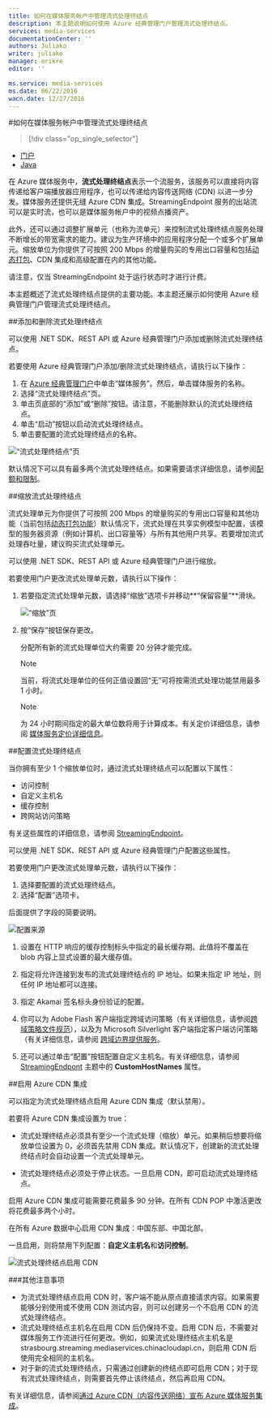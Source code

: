 ```yaml
---
title: 如何在媒体服务帐户中管理流式处理终结点
description: 本主题说明如何使用 Azure 经典管理门户管理流式处理终结点。
services: media-services
documentationCenter: ''
authors: Juliako
writer: juliako
manager: erikre
editor: ''

ms.service: media-services
ms.date: 06/22/2016
wacn.date: 12/27/2016
---
```


#<a id="managemediaservicesorigins"></a>如何在媒体服务帐户中管理流式处理终结点

> [!div class="op_single_selector"]
- [门户](./media-services-manage-origins.md)
- [Java](https://github.com/southworkscom/azure-sdk-for-media-services-java-samples)

在 Azure 媒体服务中，**流式处理终结点**表示一个流服务，该服务可以直接将内容传递给客户端播放器应用程序，也可以传递给内容传送网络 (CDN) 以进一步分发。媒体服务还提供无缝 Azure CDN 集成。StreamingEndpoint 服务的出站流可以是实时流，也可以是媒体服务帐户中的视频点播资产。

此外，还可以通过调整扩展单元（也称为流单元）来控制流式处理终结点服务处理不断增长的带宽需求的能力。建议为生产环境中的应用程序分配一个或多个扩展单元。缩放单位为你提供了可按照 200 Mbps 的增量购买的专用出口容量和包括[动态打包](./media-services-dynamic-packaging-overview.md)、CDN 集成和高级配置在内的其他功能。

请注意，仅当 StreamingEndpoint 处于运行状态时才进行计费。

本主题概述了流式处理终结点提供的主要功能。本主题还展示如何使用 Azure 经典管理门户管理流式处理终结点。

##添加和删除流式处理终结点

可以使用 .NET SDK、REST API 或 Azure 经典管理门户添加或删除流式处理终结点。

若要使用 Azure 经典管理门户添加/删除流式处理终结点，请执行以下操作：

1. 在 [Azure 经典管理门户](https://manage.windowsazure.cn/)中单击“媒体服务”。然后，单击媒体服务的名称。
2. 选择“流式处理终结点”页。
3. 单击页底部的“添加”或“删除”按钮。请注意，不能删除默认的流式处理终结点。
4. 单击“启动”按钮以启动流式处理终结点。
5. 单击要配置的流式处理终结点的名称。

![“流式处理终结点”页][streaming-endpoint]

默认情况下可以具有最多两个流式处理终结点。如果需要请求详细信息，请参阅[配额和限制](./media-services-quotas-and-limitations.md)。

##<a name="scale_streaming_endpoints"></a>缩放流式处理终结点

流式处理单元为你提供了可按照 200 Mbps 的增量购买的专用出口容量和其他功能（当前包括[动态打包功能](./media-services-dynamic-packaging-overview.md)）默认情况下，流式处理在共享实例模型中配置，该模型的服务器资源（例如计算机、出口容量等）与所有其他用户共享。若要增加流式处理吞吐量，建议购买流式处理单元。

可以使用 .NET SDK、REST API 或 Azure 经典管理门户进行缩放。

若要使用门户更改流式处理单元数，请执行以下操作：

1. 若要指定流式处理单元数，请选择“缩放”选项卡并移动**“保留容量”**滑块。

    ![“缩放”页](./media/media-services-manage-origins/media-services-origin-scale.png)

4. 按“保存”按钮保存更改。

    分配所有新的流式处理单位大约需要 20 分钟才能完成。

    >[!NOTE]
    > 当前，将流式处理单位的任何正值设置回“无”可将按需流式处理功能禁用最多 1 小时。

    >[!NOTE]
    > 为 24 小时期间指定的最大单位数将用于计算成本。有关定价详细信息，请参阅 [媒体服务定价详细信息](https://www.azure.cn/pricing/details/media-services/)。

##<a name="configure_streaming_endpoints"></a>配置流式处理终结点

当你拥有至少 1 个缩放单位时，通过流式处理终结点可以配置以下属性：

- 访问控制
- 自定义主机名
- 缓存控制
- 跨网站访问策略

有关这些属性的详细信息，请参阅 [StreamingEndpoint](https://docs.microsoft.com/zh-cn/rest/api/media/operations/streamingendpoint)。

可以使用 .NET SDK、REST API 或 Azure 经典管理门户配置这些属性。

若要使用门户更改流式处理单元数，请执行以下操作：

1. 选择要配置的流式处理终结点。
1. 选择“配置”选项卡。

后面提供了字段的简要说明。

![配置来源][configure-origin]

1. 设置在 HTTP 响应的缓存控制标头中指定的最长缓存期。此值将不覆盖在 blob 内容上显式设置的最大缓存值。

2. 指定将允许连接到发布的流式处理终结点的 IP 地址。如果未指定 IP 地址，则任何 IP 地址都可以连接。

3. 指定 Akamai 签名标头身份验证的配置。

4. 你可以为 Adobe Flash 客户端指定跨域访问策略（有关详细信息，请参阅[跨域策略文件规范](http://www.adobe.com/devnet/articles/crossdomain_policy_file_spec.html)），以及为 Microsoft Silverlight 客户端指定客户端访问策略（有关详细信息，请参阅 [跨域边界提供服务](https://msdn.microsoft.com/zh-cn/library/cc197955(v=vs.95).aspx)。

5. 还可以通过单击“配置”按钮配置自定义主机名。有关详细信息，请参阅 [StreamingEndpont](https://docs.microsoft.com/zh-cn/rest/api/media/operations/streamingendpoint) 主题中的 **CustomHostNames** 属性。

##<a id="enable_cdn"></a>启用 Azure CDN 集成

可以指定为流式处理终结点启用 Azure CDN 集成（默认禁用）。

若要将 Azure CDN 集成设置为 true：

- 流式处理终结点必须具有至少一个流式处理（缩放）单元。如果稍后想要将缩放单位设置为 0，必须首先禁用 CDN 集成。默认情况下，创建新的流式处理终结点时会自动设置一个流式处理单元。

- 流式处理终结点必须处于停止状态。一旦启用 CDN，即可启动流式处理终结点。

启用 Azure CDN 集成可能需要花费最多 90 分钟。在所有 CDN POP 中激活更改将花费最多两个小时。

在所有 Azure 数据中心启用 CDN 集成：中国东部、中国北部。

一旦启用，则将禁用下列配置：**自定义主机名**和**访问控制**。

![流式处理终结点启用 CDN][streaming-endpoint-enable-cdn]  

###其他注意事项

- 为流式处理终结点启用 CDN 时，客户端不能从原点直接请求内容。如果需要能够分别使用或不使用 CDN 测试内容，则可以创建另一个不启用 CDN 的流式处理终结点。
- 流式处理终结点主机名在启用 CDN 后仍保持不变。启用 CDN 后，不需要对媒体服务工作流进行任何更改。例如，如果流式处理终结点主机名是 strasbourg.streaming.mediaservices.chinacloudapi.cn，则启用 CDN 后使用完全相同的主机名。
- 对于新的流式处理终结点，只需通过创建新的终结点即可启用 CDN；对于现有流式处理终结点，则需要首先停止该终结点，然后再启用 CDN。

有关详细信息，请参阅[通过 Azure CDN（内容传送网络）宣布 Azure 媒体服务集成](http://azure.microsoft.com/zh-cn/blog/2015/03/17/announcing-azure-media-services-integration-with-azure-cdn-content-delivery-network/)。

[streaming-endpoint-enable-cdn]: ./media/media-services-manage-origins/media-services-origins-enable-cdn.png
[streaming-endpoint]: ./media/media-services-manage-origins/media-services-origins-page.png
[configure-origin]: ./media/media-services-manage-origins/media-services-origins-configure.png
[configure-origin-configure-custom-host-names]: ./media/media-services-manage-origins/media-services-configure-custom-host-names.png

<!---HONumber=Mooncake_Quality_Review_1118_2016-->
